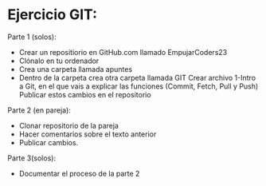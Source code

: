 # Ejercicio GIT: 

Parte 1 (solos):

- Crear un repositiorio en GitHub.com llamado EmpujarCoders23
- Clónalo en tu ordenador
- Crea una carpeta llamada apuntes
- Dentro de la carpeta crea otra carpeta llamada GIT
Crear archivo 1-Intro a Git, en el que vais a explicar las funciones (Commit, Fetch, Pull y Push)
Publicar estos cambios en el repositorio


Parte 2 (en pareja):

- Clonar repositorio de la pareja
- Hacer comentarios sobre el texto anterior
- Publicar cambios.


Parte 3(solos):

- Documentar el proceso de la parte 2

